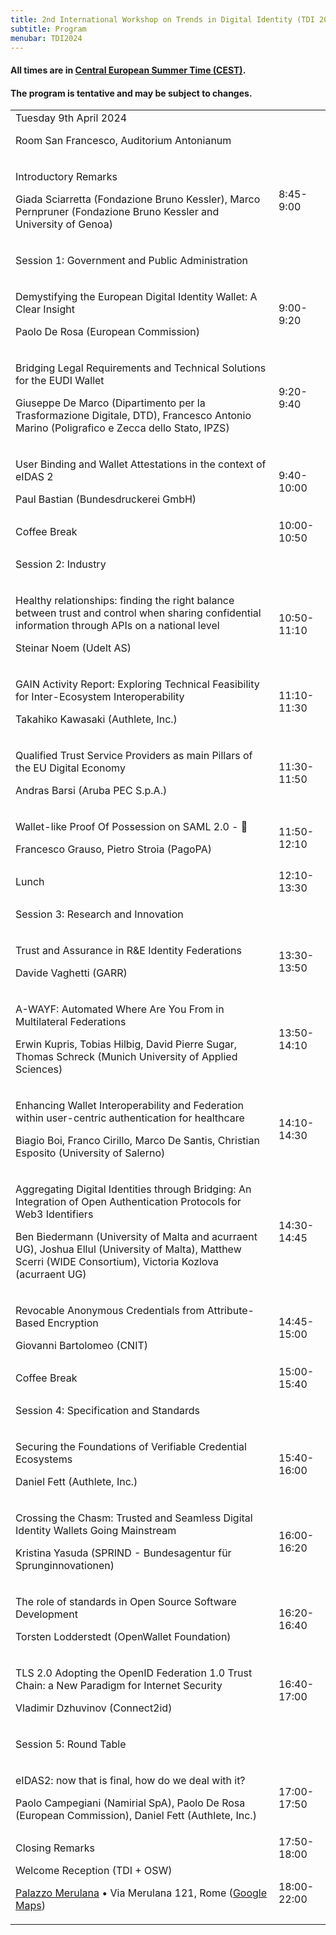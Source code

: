 ```yaml
---
title: 2nd International Workshop on Trends in Digital Identity (TDI 2024)
subtitle: Program
menubar: TDI2024
---
```


<div class="text-center">
  <h4>All times are in <a href="https://time.is/en/CEST" target="_blank">Central European Summer Time (CEST)</a>.</h4>
  <h4>The program is tentative and may be subject to changes.</h4>
</div>

<table class="bordered program" width="100%">
  <tr class="day">
    <td colspan="2">
      Tuesday 9th April 2024
      <p class="location">Room San Francesco, Auditorium Antonianum</p>
    </td>
  </tr>

  <tr class="institutional">
    <td class="talk">
      <p class="title">Introductory Remarks</p>
      <p class="speakers">Giada Sciarretta (Fondazione Bruno Kessler), Marco Pernpruner (Fondazione Bruno Kessler and University of Genoa)</p>
    </td>
    <td>8:45-9:00</td>
  </tr>

  <tr class="session">
    <td colspan="2">
      <p class="title">Session 1: Government and Public Administration</p>
      <!--<p class="chair">TBD</p>-->
    </td>
  </tr>
  <tr>
    <td class="talk">
      <p class="title">Demystifying the European Digital Identity Wallet: A Clear Insight</p>
      <p class="speakers">Paolo De Rosa (European Commission)</p>
    </td>
    <td>9:00-9:20</td>
  </tr>
  <tr>
    <td class="talk">
      <p class="title">Bridging Legal Requirements and Technical Solutions for the EUDI Wallet</p>
      <p class="speakers">Giuseppe De Marco (Dipartimento per la Trasformazione Digitale, DTD), Francesco Antonio Marino (Poligrafico e Zecca dello Stato, IPZS)</p>
    </td>
    <td>9:20-9:40</td>
  </tr>
  <tr>
    <td class="talk">
      <p class="title">User Binding and Wallet Attestations in the context of eIDAS 2</p>
      <p class="speakers">Paul Bastian (Bundesdruckerei GmbH)</p>
    </td>
    <td>9:40-10:00</td>
  </tr>

  <tr class="recreational">
    <td>
      Coffee Break
    </td>
    <td>10:00-10:50</td>
  </tr>

  <tr class="session">
    <td colspan="2">
      <p class="title">Session 2: Industry</p>
      <!--<p class="chair">TBD</p>-->
    </td>
  </tr>
  <tr>
    <td class="talk">
      <p class="title">Healthy relationships: finding the right balance between trust and control when sharing confidential information through APIs on a national level</p>
      <p class="speakers">Steinar Noem (Udelt AS)</p>
    </td>
    <td>10:50-11:10</td>
  </tr>
  <tr>
    <td class="talk">
      <p class="title">GAIN Activity Report: Exploring Technical Feasibility for Inter-Ecosystem Interoperability</p>
      <p class="speakers">Takahiko Kawasaki (Authlete, Inc.)</p>
    </td>
    <td>11:10-11:30</td>
  </tr>
  <tr>
    <td class="talk">
      <p class="title">Qualified Trust Service Providers as main Pillars of the EU Digital Economy</p>
      <p class="speakers">Andras Barsi (Aruba PEC S.p.A.)</p>
    </td>
    <td>11:30-11:50</td>
  </tr>
  <tr>
    <td class="talk">
      <p class="title">Wallet-like Proof Of Possession on SAML 2.0 - 🍭</p>
      <p class="speakers">Francesco Grauso, Pietro Stroia (PagoPA)</p>
    </td>
    <td>11:50-12:10</td>
  </tr>

  <tr class="recreational">
    <td>
      Lunch
    </td>
    <td>12:10-13:30</td>
  </tr>

  <tr class="session">
    <td colspan="2">
      <p class="title">Session 3: Research and Innovation</p>
      <!--<p class="chair">TBD</p>-->
    </td>
  </tr>
  <tr>
    <td class="paper">
      <p class="title">Trust and Assurance in R&E Identity Federations</p>
      <p class="authors">Davide Vaghetti (GARR)</p>
    </td>
    <td>13:30-13:50</td>
  </tr>
  <tr>
    <td class="paper">
      <p class="title">A-WAYF: Automated Where Are You From in Multilateral Federations</p>
      <p class="authors">Erwin Kupris, Tobias Hilbig, David Pierre Sugar, Thomas Schreck (Munich University of Applied Sciences)</p>
    </td>
    <td>13:50-14:10</td>
  </tr>
  <tr>
    <td class="paper">
      <p class="title">Enhancing Wallet Interoperability and Federation within user-centric authentication for healthcare</p>
      <p class="authors">Biagio Boi, Franco Cirillo, Marco De Santis, Christian Esposito (University of Salerno)</p>
    </td>
    <td>14:10-14:30</td>
  </tr>
  <tr>
    <td class="paper">
      <p class="title">Aggregating Digital Identities through Bridging: An Integration of Open Authentication Protocols for Web3 Identifiers</p>
      <p class="authors">Ben Biedermann (University of Malta and acurraent UG), Joshua Ellul (University of Malta), Matthew Scerri (WIDE Consortium), Victoria Kozlova (acurraent UG)</p>
    </td>
    <td>14:30-14:45</td>
  </tr>
  <tr>
    <td class="paper">
      <p class="title">Revocable Anonymous Credentials from Attribute-Based Encryption</p>
      <p class="authors">Giovanni Bartolomeo (CNIT)</p>
    </td>
    <td>14:45-15:00</td>
  </tr>

  <tr class="recreational">
    <td>
      Coffee Break
    </td>
    <td>15:00-15:40</td>
  </tr>

  <tr class="session">
    <td colspan="2">
      <p class="title">Session 4: Specification and Standards</p>
      <!--<p class="chair">TBD</p>-->
    </td>
  </tr>
  <tr>
    <td class="talk">
      <p class="title">Securing the Foundations of Verifiable Credential Ecosystems</p>
      <p class="speakers">Daniel Fett (Authlete, Inc.)</p>
    </td>
    <td>15:40-16:00</td>
  </tr>
  <tr>
    <td class="talk">
      <p class="title">Crossing the Chasm: Trusted and Seamless Digital Identity Wallets Going Mainstream</p>
      <p class="speakers">Kristina Yasuda (SPRIND - Bundesagentur für Sprunginnovationen)</p>
    </td>
    <td>16:00-16:20</td>
  </tr>
  <tr>
    <td class="talk">
      <p class="title">The role of standards in Open Source Software Development</p>
      <p class="speakers">Torsten Lodderstedt (OpenWallet Foundation)</p>
    </td>
    <td>16:20-16:40</td>
  </tr>
  <tr>
    <td class="talk">
      <p class="title">TLS 2.0 Adopting the OpenID Federation 1.0 Trust Chain: a New Paradigm for Internet Security</p>
      <p class="speakers">Vladimir Dzhuvinov (Connect2id)</p>
    </td>
    <td>16:40-17:00</td>
  </tr>

  <tr class="session">
    <td colspan="2">
      <p class="title">Session 5: Round Table</p>
      <!--<p class="chair">TBD</p>-->
    </td>
  </tr>
  <tr>
    <td class="talk">
      <p class="title">eIDAS2: now that is final, how do we deal with it?</p>
      <p class="speakers">Paolo Campegiani (Namirial SpA), Paolo De Rosa (European Commission), Daniel Fett (Authlete, Inc.)</p>
    </td>
    <td>17:00-17:50</td>
  </tr>

  <tr class="institutional">
    <td>
      Closing Remarks
    </td>
    <td>17:50-18:00</td>
  </tr>

  <tr class="recreational">
    <td>
      Welcome Reception (TDI + OSW)
      <p class="location"><a href="https://www.palazzomerulana.it/">Palazzo Merulana</a> • Via Merulana 121, Rome (<a href="https://maps.app.goo.gl/yjM2tHoDxSC5CP728">Google Maps</a>)</p>
    </td>
    <td>18:00-22:00</td>
  </tr>
</table>